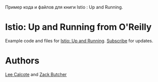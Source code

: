 Пример кода и файлов для книги Istio : Up and Running. 

# Istio: Up and Running from O'Reilly
Example code and files for [Istio: Up and Running](https://layer5.io/books/istio-up-and-running). [Subscribe](https://layer5.io/subscribe) for updates.

# Authors
[Lee Calcote](https://twitter.com/lcalcote) and [Zack Butcher](https://twitter.com/ZackButcher)

